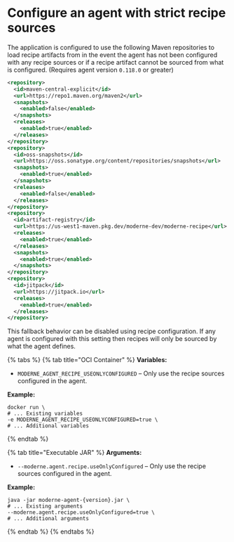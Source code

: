# Configure an agent with strict recipe sources

The application is configured to use the following Maven repositories to load recipe artifacts from in the event the agent has not been configured with any recipe sources or if a recipe artifact cannot be sourced from what is configured. (Requires agent version `0.118.0` or greater)&#x20;

```xml
<repository>
  <id>maven-central-explicit</id>
  <url>https://repo1.maven.org/maven2</url>
  <snapshots>
    <enabled>false</enabled>
  </snapshots>
  <releases>
    <enabled>true</enabled>
  </releases>
</repository>
<repository>
  <id>oss-snapshots</id>
  <url>https://oss.sonatype.org/content/repositories/snapshots</url>
  <snapshots>
    <enabled>true</enabled>
  </snapshots>
  <releases>
    <enabled>false</enabled>
  </releases>
</repository>
<repository>
  <id>artifact-registry</id>
  <url>https://us-west1-maven.pkg.dev/moderne-dev/moderne-recipe</url>
  <releases>
    <enabled>true</enabled>
  </releases>
  <snapshots>
    <enabled>true</enabled>
  </snapshots>
</repository>
<repository>
  <id>jitpack</id>
  <url>https://jitpack.io</url>
  <releases>
    <enabled>true</enabled>
  </releases>
</repository>
```

This fallback behavior can be disabled using recipe configuration. If any agent is configured with this setting then recipes will only be sourced by what the agent defines.

{% tabs %}
{% tab title="OCI Container" %}
**Variables:**

* `MODERNE_AGENT_RECIPE_USEONLYCONFIGURED` – Only use the recipe sources configured in the agent.

**Example:**

```shell
docker run \
# ... Existing variables
-e MODERNE_AGENT_RECIPE_USEONLYCONFIGURED=true \
# ... Additional variables
```
{% endtab %}

{% tab title="Executable JAR" %}
**Arguments:**

* `--moderne.agent.recipe.useOnlyConfigured` – Only use the recipe sources configured in the agent.

**Example:**

```shell
java -jar moderne-agent-{version}.jar \
# ... Existing arguments
--moderne.agent.recipe.useOnlyConfigured=true \
# ... Additional arguments
```
{% endtab %}
{% endtabs %}
